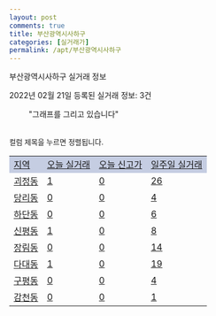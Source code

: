 ```yaml
---
layout: post
comments: true
title: 부산광역시사하구
categories: [실거래가]
permalink: /apt/부산광역시사하구
---
```


부산광역시사하구 실거래 정보

2022년 02월 21일 등록된 실거래 정보: 3건

<!--<script async src="https://pagead2.googlesyndication.com/pagead/js/adsbygoogle.js?client=ca-pub-3485438051770037"
 crossorigin="anonymous"></script>-->

<script type="text/javascript">
  google.charts.load('current', {'packages':['corechart']});
  google.charts.setOnLoadCallback(drawChart);

  function drawChart() {
    var data = google.visualization.arrayToDataTable([['거래일', '매매', '전월세', '전매'], ['21-01', 4, 4, 0], ['21-02', 339, 272, 5], ['21-03', 542, 359, 26], ['21-04', 445, 299, 25], ['21-05', 580, 277, 25], ['21-06', 723, 298, 6], ['21-07', 509, 289, 13], ['21-08', 403, 260, 8], ['21-09', 338, 216, 6], ['21-10', 348, 212, 7], ['21-11', 220, 217, 7], ['21-12', 214, 206, 12], ['22-01', 193, 191, 13], ['22-02', 57, 83, 21]]);

    var options = {
      title: '최근 1년간 유형별 거래량 추이',
      legend: { position: 'bottom' }
    };

    setTimeout(function() {
        var chart = new google.visualization.LineChart(document.getElementById('columnchart_material'));
        chart.draw(data, (options));
        document.getElementById('loading').style.display = 'none';
        var dayLabel = (new Date()).getDay();
        if (dayLabel < 2) {
            sorttable.innerSortFunction.apply(document.getElementById('week'), []);
            sorttable.innerSortFunction.apply(document.getElementById('week'), []);        
        }
        else {
            sorttable.innerSortFunction.apply(document.getElementById('today'), []);
            sorttable.innerSortFunction.apply(document.getElementById('today'), []);
        }
    }, 200);

  }
</script>

<div id="loading" style="z-index:20; display: block; margin-left: 35px">"그래프를 그리고 있습니다"</div>
<div id="columnchart_material" style="width: 95%; margin-left: -35px; display: block"></div>
<!--<div style="width: 95%; margin-left: -35px; display: block">
      <script async src="https://pagead2.googlesyndication.com/pagead/js/adsbygoogle.js?client=ca-pub-3485438051770037"
          crossorigin="anonymous"></script>
      <ins class="adsbygoogle"
          style="display:block"
          data-ad-format="fluid"
          data-ad-layout-key="-fb+5w+4e-db+86"
          data-ad-client="ca-pub-3485438051770037"
          data-ad-slot="1827090281"></ins>
      <script>
          (adsbygoogle = window.adsbygoogle || []).push({});
      </script>
</div>-->
<br>

<font size='small' style='font-size: small;'>컬럼 제목을 누르면 정렬됩니다.</font>
<table class="sortable">
  <tr style='background-color: rgba(114, 132, 186,0.4);'>
    <td id="region"><a href="#">지역</a></td>
    <td id="today"><a href="#">오늘 실거래</a></td>
    <td id="today_new"><a href="#">오늘 신고가</a></td>
    <td id="week"><a href="#">일주일 실거래</a></td>
  </tr>

  
  <tr class="item">
    <td><a href="부산광역시사하구괴정동">괴정동</a></td>
    <td><a href="부산광역시사하구괴정동">1</a></td>
    <td><a href="부산광역시사하구괴정동">0</a></td>
    <td><a href="부산광역시사하구괴정동">26</a></td>
  </tr>
    

  <tr class="item">
    <td><a href="부산광역시사하구당리동">당리동</a></td>
    <td><a href="부산광역시사하구당리동">0</a></td>
    <td><a href="부산광역시사하구당리동">0</a></td>
    <td><a href="부산광역시사하구당리동">4</a></td>
  </tr>
    

  <tr class="item">
    <td><a href="부산광역시사하구하단동">하단동</a></td>
    <td><a href="부산광역시사하구하단동">0</a></td>
    <td><a href="부산광역시사하구하단동">0</a></td>
    <td><a href="부산광역시사하구하단동">6</a></td>
  </tr>
    

  <tr class="item">
    <td><a href="부산광역시사하구신평동">신평동</a></td>
    <td><a href="부산광역시사하구신평동">1</a></td>
    <td><a href="부산광역시사하구신평동">0</a></td>
    <td><a href="부산광역시사하구신평동">8</a></td>
  </tr>
    

  <tr class="item">
    <td><a href="부산광역시사하구장림동">장림동</a></td>
    <td><a href="부산광역시사하구장림동">0</a></td>
    <td><a href="부산광역시사하구장림동">0</a></td>
    <td><a href="부산광역시사하구장림동">14</a></td>
  </tr>
    

  <tr class="item">
    <td><a href="부산광역시사하구다대동">다대동</a></td>
    <td><a href="부산광역시사하구다대동">1</a></td>
    <td><a href="부산광역시사하구다대동">0</a></td>
    <td><a href="부산광역시사하구다대동">19</a></td>
  </tr>
    

  <tr class="item">
    <td><a href="부산광역시사하구구평동">구평동</a></td>
    <td><a href="부산광역시사하구구평동">0</a></td>
    <td><a href="부산광역시사하구구평동">0</a></td>
    <td><a href="부산광역시사하구구평동">4</a></td>
  </tr>
    

  <tr class="item">
    <td><a href="부산광역시사하구감천동">감천동</a></td>
    <td><a href="부산광역시사하구감천동">0</a></td>
    <td><a href="부산광역시사하구감천동">0</a></td>
    <td><a href="부산광역시사하구감천동">1</a></td>
  </tr>
    


</table>


    